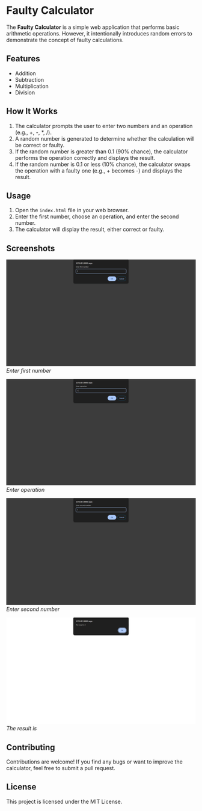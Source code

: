# Faulty Calculator

The **Faulty Calculator** is a simple web application that performs basic arithmetic operations. However, it intentionally introduces random errors to demonstrate the concept of faulty calculations.

## Features
- Addition
- Subtraction
- Multiplication
- Division

## How It Works
1. The calculator prompts the user to enter two numbers and an operation (e.g., +, -, *, /).
2. A random number is generated to determine whether the calculation will be correct or faulty.
3. If the random number is greater than 0.1 (90% chance), the calculator performs the operation correctly and displays the result.
4. If the random number is 0.1 or less (10% chance), the calculator swaps the operation with a faulty one (e.g., + becomes -) and displays the result.

## Usage
1. Open the `index.html` file in your web browser.
2. Enter the first number, choose an operation, and enter the second number.
3. The calculator will display the result, either correct or faulty.

## Screenshots
![Screenshot](screenshot1.png)
*Enter first number*

![Screenshot](screenshot2.png)
*Enter operation*

![Screenshot](screenshot3.png)
*Enter second number*

![Screenshot](screenshot4.png)
*The result is*

## Contributing
Contributions are welcome! If you find any bugs or want to improve the calculator, feel free to submit a pull request.

## License
This project is licensed under the MIT License.